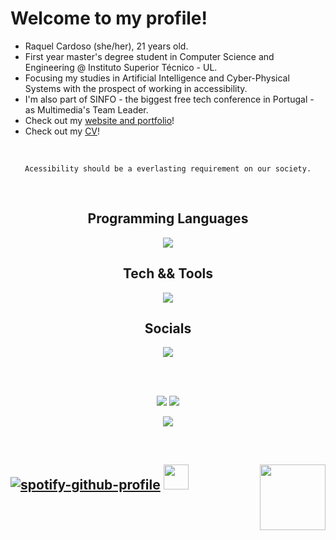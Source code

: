# Welcome to my profile!

- Raquel Cardoso (she/her), 21 years old.
- First year master's degree student in Computer Science and Engineering @ Instituto Superior Técnico - UL.
- Focusing my studies in Artificial Intelligence and Cyber-Physical Systems with the prospect of working in accessibility.
- I'm also part of SINFO - the biggest free tech conference in Portugal - as Multimedia's Team Leader.
- Check out my [website and portfolio][website]!
- Check out my [CV][cv]!

</br>

<p align="center">
  <div align="center">

  ```console  
  Acessibility should be a everlasting requirement on our society.
  ```  
  </div>  
</p>

</br>

<p align="center">
  <div align="center">
    
  ## Programming Languages
  <a href="https://skillicons.dev">
    <img src="https://skillicons.dev/icons?i=py,java,cpp,c,cs,html,css,js,r,ts,md,threejs,flutter,dart&perline=7" />
  </a>

  </div>  
</p>


<p align="center">
  <div align="center">
    
  ## Tech && Tools
  <a href="https://skillicons.dev">
    <img src="https://skillicons.dev/icons?i=ps,ae,ai,premiere,figma,blender,unity,linux,bash,postgresql,git,github,gitlab,latex&perline=7" />
  </a>
  
  </div>
</p>

<p align="center">
  <div align="center">
    
  ## Socials
  <a href="https://www.linkedin.com/in/raquelfmcardoso/">
    <img src="https://skillicons.dev/icons?i=linkedin" />
  </a>

  </div>
</p>

</br>
</br>

<p align="center">
  <div align="center">
  <img src="https://github-readme-stats.vercel.app/api?username=raquelfmcardoso&theme=buefy&hide_border=true&include_all_commits=false&count_private=false">
  <img src="https://github-readme-streak-stats.herokuapp.com/?user=raquelfmcardoso&theme=buefy&hide_border=true">
  </div>
</p>

<p align="center">
  <img src="[https://github-readme-stats.vercel.app/api?username=raquelfmcardoso&theme=buefy&hide_border=true&include_all_commits=false&count_private=false](https://github-readme-stats.vercel.app/api/top-langs/?username=raquelfmcardoso&theme=buefy&hide_border=true&include_all_commits=false&count_private=false&layout=compact)">
</p>
<!-- [![](https://visitcount.itsvg.in/api?id=raquelfmcardoso&icon=7&color=5)](https://visitcount.itsvg.in) -->

</br>

## [![spotify-github-profile](https://spotify-github-profile.kittinanx.com/api/view?uid=evxrdeen&cover_image=true&theme=natemoo-re&show_offline=false&background_color=&bar_color_cover=true)](https://spotify-github-profile.vercel.app/api/view?uid=evxrdeen&redirect=true) <img height="40" src="https://raw.githubusercontent.com/raquelfmcardoso/raquelfmcardoso/main/assets/kyubey.gif"/> <img align="right" width="105" hight="800" src="https://raw.githubusercontent.com/raquelfmcardoso/raquelfmcardoso/main/assets/yae.gif"/>

[website]: https://raquelfmcardoso.github.io/
[cv]: https://raquelfmcardoso.github.io/uploads/resume.pdf
